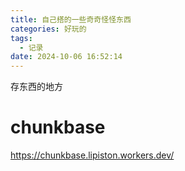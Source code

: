 ```yaml
---
title: 自己搭的一些奇奇怪怪东西
categories: 好玩的
tags:
  - 记录
date: 2024-10-06 16:52:14
---
```


存东西的地方

# chunkbase
https://chunkbase.lipiston.workers.dev/
